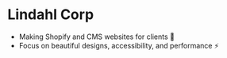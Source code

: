 # Lindahl Corp

- Making Shopify and CMS websites for clients 🎉
- Focus on beautiful designs, accessibility, and performance ⚡
